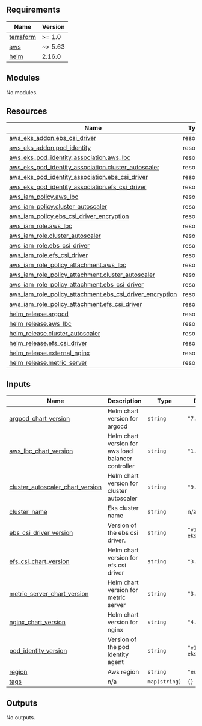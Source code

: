 <!-- BEGIN_TF_DOCS -->
## Requirements

| Name | Version |
|------|---------|
| <a name="requirement_terraform"></a> [terraform](#requirement\_terraform) | >= 1.0 |
| <a name="requirement_aws"></a> [aws](#requirement\_aws) | ~> 5.63 |
| <a name="requirement_helm"></a> [helm](#requirement\_helm) | 2.16.0 |

## Modules

No modules.

## Resources

| Name | Type |
|------|------|
| [aws_eks_addon.ebs_csi_driver](https://registry.terraform.io/providers/hashicorp/aws/latest/docs/resources/eks_addon) | resource |
| [aws_eks_addon.pod_identity](https://registry.terraform.io/providers/hashicorp/aws/latest/docs/resources/eks_addon) | resource |
| [aws_eks_pod_identity_association.aws_lbc](https://registry.terraform.io/providers/hashicorp/aws/latest/docs/resources/eks_pod_identity_association) | resource |
| [aws_eks_pod_identity_association.cluster_autoscaler](https://registry.terraform.io/providers/hashicorp/aws/latest/docs/resources/eks_pod_identity_association) | resource |
| [aws_eks_pod_identity_association.ebs_csi_driver](https://registry.terraform.io/providers/hashicorp/aws/latest/docs/resources/eks_pod_identity_association) | resource |
| [aws_eks_pod_identity_association.efs_csi_driver](https://registry.terraform.io/providers/hashicorp/aws/latest/docs/resources/eks_pod_identity_association) | resource |
| [aws_iam_policy.aws_lbc](https://registry.terraform.io/providers/hashicorp/aws/latest/docs/resources/iam_policy) | resource |
| [aws_iam_policy.cluster_autoscaler](https://registry.terraform.io/providers/hashicorp/aws/latest/docs/resources/iam_policy) | resource |
| [aws_iam_policy.ebs_csi_driver_encryption](https://registry.terraform.io/providers/hashicorp/aws/latest/docs/resources/iam_policy) | resource |
| [aws_iam_role.aws_lbc](https://registry.terraform.io/providers/hashicorp/aws/latest/docs/resources/iam_role) | resource |
| [aws_iam_role.cluster_autoscaler](https://registry.terraform.io/providers/hashicorp/aws/latest/docs/resources/iam_role) | resource |
| [aws_iam_role.ebs_csi_driver](https://registry.terraform.io/providers/hashicorp/aws/latest/docs/resources/iam_role) | resource |
| [aws_iam_role.efs_csi_driver](https://registry.terraform.io/providers/hashicorp/aws/latest/docs/resources/iam_role) | resource |
| [aws_iam_role_policy_attachment.aws_lbc](https://registry.terraform.io/providers/hashicorp/aws/latest/docs/resources/iam_role_policy_attachment) | resource |
| [aws_iam_role_policy_attachment.cluster_autoscaler](https://registry.terraform.io/providers/hashicorp/aws/latest/docs/resources/iam_role_policy_attachment) | resource |
| [aws_iam_role_policy_attachment.ebs_csi_driver](https://registry.terraform.io/providers/hashicorp/aws/latest/docs/resources/iam_role_policy_attachment) | resource |
| [aws_iam_role_policy_attachment.ebs_csi_driver_encryption](https://registry.terraform.io/providers/hashicorp/aws/latest/docs/resources/iam_role_policy_attachment) | resource |
| [aws_iam_role_policy_attachment.efs_csi_driver](https://registry.terraform.io/providers/hashicorp/aws/latest/docs/resources/iam_role_policy_attachment) | resource |
| [helm_release.argocd](https://registry.terraform.io/providers/hashicorp/helm/2.16.0/docs/resources/release) | resource |
| [helm_release.aws_lbc](https://registry.terraform.io/providers/hashicorp/helm/2.16.0/docs/resources/release) | resource |
| [helm_release.cluster_autoscaler](https://registry.terraform.io/providers/hashicorp/helm/2.16.0/docs/resources/release) | resource |
| [helm_release.efs_csi_driver](https://registry.terraform.io/providers/hashicorp/helm/2.16.0/docs/resources/release) | resource |
| [helm_release.external_nginx](https://registry.terraform.io/providers/hashicorp/helm/2.16.0/docs/resources/release) | resource |
| [helm_release.metric_server](https://registry.terraform.io/providers/hashicorp/helm/2.16.0/docs/resources/release) | resource |

## Inputs

| Name | Description | Type | Default | Required |
|------|-------------|------|---------|:--------:|
| <a name="input_argocd_chart_version"></a> [argocd\_chart\_version](#input\_argocd\_chart\_version) | Helm chart version for argocd | `string` | `"7.6.12"` | no |
| <a name="input_aws_lbc_chart_version"></a> [aws\_lbc\_chart\_version](#input\_aws\_lbc\_chart\_version) | Helm chart version for aws load balancer controller | `string` | `"1.9.1"` | no |
| <a name="input_cluster_autoscaler_chart_version"></a> [cluster\_autoscaler\_chart\_version](#input\_cluster\_autoscaler\_chart\_version) | Helm chart version for cluster autoscaler | `string` | `"9.37.0"` | no |
| <a name="input_cluster_name"></a> [cluster\_name](#input\_cluster\_name) | Eks cluster name | `string` | n/a | yes |
| <a name="input_ebs_csi_driver_version"></a> [ebs\_csi\_driver\_version](#input\_ebs\_csi\_driver\_version) | Version of the ebs csi driver. | `string` | `"v1.35.0-eksbuild.1"` | no |
| <a name="input_efs_csi_chart_version"></a> [efs\_csi\_chart\_version](#input\_efs\_csi\_chart\_version) | Helm chart version for efs csi driver | `string` | `"3.0.8"` | no |
| <a name="input_metric_server_chart_version"></a> [metric\_server\_chart\_version](#input\_metric\_server\_chart\_version) | Helm chart version for metric server | `string` | `"3.12.1"` | no |
| <a name="input_nginx_chart_version"></a> [nginx\_chart\_version](#input\_nginx\_chart\_version) | Helm chart version for nginx | `string` | `"4.10.1"` | no |
| <a name="input_pod_identity_version"></a> [pod\_identity\_version](#input\_pod\_identity\_version) | Version of the pod identity agent | `string` | `"v1.3.2-eksbuild.2"` | no |
| <a name="input_region"></a> [region](#input\_region) | Aws region | `string` | `"eu-west-1"` | no |
| <a name="input_tags"></a> [tags](#input\_tags) | n/a | `map(string)` | `{}` | no |

## Outputs

No outputs.
<!-- END_TF_DOCS -->
